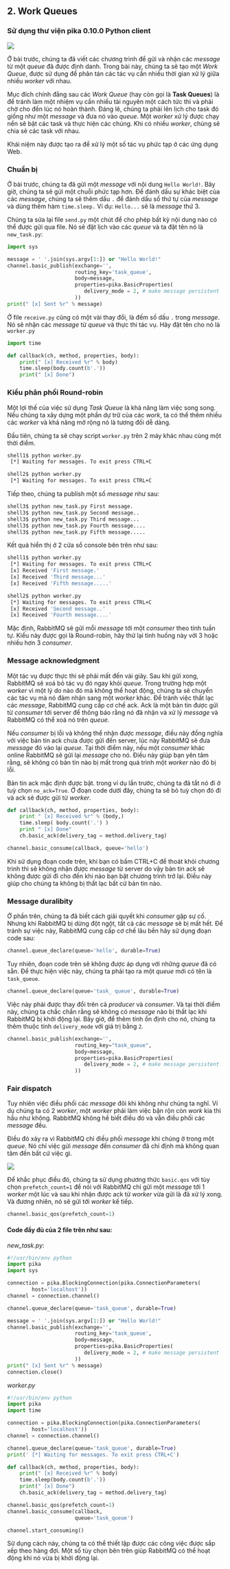 ## 2. Work Queues

### Sử dụng thư viện pika 0.10.0 Python client

<img src="/images/2-python-two.png" />

Ở bài trước, chúng ta đã viết các chương trình để gửi và nhận các *message* từ một *queue* đã được định danh. Trong bài này, chúng ta sẽ tạo một *Work Queue*, được sử dụng để phân tán các tác vụ cần nhiều thời gian xử lý giữa nhiều *worker* với nhau.

Mục đích chính đằng sau các *Work Queue* (hay còn gọi là **Task Queues**) là để tránh làm một nhiệm vụ cần nhiều tài nguyên một cách tức thì và phải chờ cho đến lúc nó hoàn thành. Đáng lẽ, chúng ta phải lên lịch cho task đó giống như một *message* và đưa nó vào *queue*. Một *worker* xử lý được chạy nền sẽ bật các task và thực hiện các chúng. Khi có nhiều *worker*, chúng sẽ chia sẻ các task với nhau.

Khái niệm này được tạo ra để xử lý một số tác vụ phức tạp ở các ứng dụng Web.

### Chuẩn bị

Ở bài trước, chúng ta đã gửi một *message* với nội dung `Hello World!`. Bây giờ, chúng ta sẽ gửi một chuỗi phức tạp hơn. Để đánh dấu sự khác biệt của các *message*, chúng ta sẽ thêm dấu `.` để đánh dấu số thứ tự của *message* và dùng thêm hàm `time.sleep.` Ví dụ: `Hello...` sẽ là *message* thứ 3.

Chúng ta sửa lại file `send.py` một chút để cho phép bất kỳ nội dung nào có thể được gửi qua file. Nó sẽ đặt lịch vào các *queue* và ta đặt tên nó là `new_task.py`:

```python
import sys

message = ' '.join(sys.argv[1:]) or "Hello World!"
channel.basic_publish(exchange='',
                      routing_key='task_queue',
                      body=message,
                      properties=pika.BasicProperties(
                         delivery_mode = 2, # make message persistent
                      ))
print(" [x] Sent %r" % message)
```

Ở file `receive.py` cũng có một vài thay đổi, là đếm số dấu `.` trong *message*. Nó sẽ nhận các *message* từ *queue* và thực thi tác vụ. Hãy đặt tên cho nó là `worker.py`

```python
import time

def callback(ch, method, properties, body):
    print(" [x] Received %r" % body)
    time.sleep(body.count(b'.'))
    print(" [x] Done")
```

### Kiểu phân phối Round-robin

Một lợi thế của việc sử dụng *Task Queue* là khả năng làm việc song song. Nếu chúng ta xây dựng một phần dự trữ của các *work*, ta có thể thêm nhiều các *worker* và khả năng mở rộng nó là tương đối dễ dàng.

Đầu tiên, chúng ta sẽ chạy script `worker.py` trên 2 máy khác nhau cùng một thời điểm.

```bash
shell1$ python worker.py
 [*] Waiting for messages. To exit press CTRL+C
```

```bash
shell2$ python worker.py
 [*] Waiting for messages. To exit press CTRL+C
```

Tiếp theo, chúng ta publish một số *message* như sau:

```bash
shell3$ python new_task.py First message.
shell3$ python new_task.py Second message..
shell3$ python new_task.py Third message...
shell3$ python new_task.py Fourth message....
shell3$ python new_task.py Fifth message.....
```

Kết quả hiển thị ở 2 cửa sổ console bên trên như sau:

```bash
shell1$ python worker.py
 [*] Waiting for messages. To exit press CTRL+C
 [x] Received 'First message.'
 [x] Received 'Third message...'
 [x] Received 'Fifth message.....'
```

```bash
shell2$ python worker.py
 [*] Waiting for messages. To exit press CTRL+C
 [x] Received 'Second message..'
 [x] Received 'Fourth message....'
```

Mặc định, RabbitMQ sẽ gửi mỗi *message* tới một *consumer* theo tính tuần tự. Kiểu này được gọi là Round-robin, hãy thử lại tình huống này với 3 hoặc nhiều hơn 3 *consumer*.

### Message acknowledgment

Một tác vụ được thực thi sẽ phải mất đến vài giây. Sau khi gửi xong, RabbitMQ sẽ xoá bỏ tác vụ đó ngay khỏi *queue*. Trong trường hợp một *worker* vì một lý do nào đó mà không thể hoạt động, chúng ta sẽ chuyển các tác vụ mà nó đảm nhận sang một *worker* khác. Để tránh việc thất lạc các *message*, RabbitMQ cung cấp cơ chế ack. Ack là một bản tin được gửi từ *consumer* tới server để thông báo rằng nó đã nhận và xử lý *message* và RabbitMQ có thể xoá nó trên *queue*.

Nếu *consumer* bị lỗi và không thể nhận được *message*, điều này đồng nghĩa với việc bản tin ack chưa được gửi đến server, lúc này RabbitMQ sẽ đưa *message* đó vào lại *queue*. Tại thời điểm này, nếu một *consumer* khác online RabbitMQ sẽ gửi lại *message* cho nó. Điều này giúp bạn yên tâm rằng, sẽ không có bản tin nào bị mất trong quá trình một *worker* nào đó bị lỗi.

Bản tin ack mặc định được bật. trong ví dụ lần trước, chúng ta đã tắt nó đi ở tuỳ chọn `no_ack=True`. Ở đoạn code dưới đây, chúng ta sẽ bỏ tuỳ chọn đó đi và ack sẽ được gửi từ *worker*.

```python
def callback(ch, method, properties, body):
    print " [x] Received %r" % (body,)
    time.sleep( body.count('.') )
    print " [x] Done"
    ch.basic_ack(delivery_tag = method.delivery_tag)

channel.basic_consume(callback, queue='hello')
```

Khi sử dụng đoạn code trên, khi bạn có bấm CTRL+C để thoát khỏi chương trình thì sẽ không nhận được *message* từ server do vậy bản tin ack sẽ không được gửi đi cho đến khi nào bạn bật chương trình trở lại. Điều này giúp cho chúng ta không bị thất lạc bất cứ bản tin nào.

### Message duralibity

Ở phần trên, chúng ta đã biết cách giải quyết khi *consumer* gặp sự cố. Nhưng khi RabbitMQ bị dừng đột ngột, tất cả các *message* sẽ bị mất hết. Để tránh sự việc này, RabbitMQ cung cấp cơ chế lâu bền hãy sử dụng đoạn code sau:

```python
channel.queue_declare(queue='hello', durable=True)
```

Tuy nhiên, đoạn code trên sẽ không được áp dụng với những *queue* đã có sẵn. Để thực hiện việc này, chúng ta phải tạo ra một *queue* mới có tên là `task_queue`.

```python
channel.queue_declare(queue='task_ queue', durable=True)
```

Việc này phải được thay đổi trên cả *producer* và *consumer*. Và tại thời điểm này, chúng ta chắc chắn rằng sẽ không có *message* nào bị thất lạc khi RabbitMQ bị khởi động lại. Bây giờ, để thêm tính ổn định cho nó, chúng ta thêm thuộc tính `delivery_mode` với giá trị bằng `2`.

```python
channel.basic_publish(exchange='',
                      routing_key="task_queue",
                      body=message,
                      properties=pika.BasicProperties(
                         delivery_mode = 2, # make message persistent
                      ))
```

### Fair dispatch

Tuy nhiên việc điều phối các *message* đôi khi không như chúng ta nghĩ. Ví dụ chúng ta có 2 *worker*, một *worker* phải làm việc bận rộn còn *work* kia thì hầu như không. RabbitMQ không hề biết điều đó và vẫn điều phối các *message* đều.

Điều đó xảy ra vì RabbitMQ chỉ điều phối *message* khi chúng ở trong một *queue*. Nó chỉ việc gửi *message* đến *consumer* đã chỉ định mà không quan tâm đến bất cứ việc gì.

<img src="/images/2-prefetch-count.png" />

Để khắc phục điều đó, chúng ta sử dụng phương thức `basic.qos` với tùy chọn `prefetch_count=1` để nói với RabbitMQ chỉ gửi một *message* tới 1 *worker* một lúc và sau khi nhận được ack từ *worker* vừa gửi là đã xử lý xong. Và đương nhiên, nó sẽ gửi tới *worker* kế tiếp.

```python
channel.basic_qos(prefetch_count=1)
```


#### Code đầy đủ của 2 file trên như sau:

*new_task.py*:

```python
#!/usr/bin/env python
import pika
import sys

connection = pika.BlockingConnection(pika.ConnectionParameters(
        host='localhost'))
channel = connection.channel()

channel.queue_declare(queue='task_queue', durable=True)

message = ' '.join(sys.argv[1:]) or "Hello World!"
channel.basic_publish(exchange='',
                      routing_key='task_queue',
                      body=message,
                      properties=pika.BasicProperties(
                         delivery_mode = 2, # make message persistent
                      ))
print(" [x] Sent %r" % message)
connection.close()
```

*worker.py*

```python
#!/usr/bin/env python
import pika
import time

connection = pika.BlockingConnection(pika.ConnectionParameters(
        host='localhost'))
channel = connection.channel()

channel.queue_declare(queue='task_queue', durable=True)
print(' [*] Waiting for messages. To exit press CTRL+C')

def callback(ch, method, properties, body):
    print(" [x] Received %r" % body)
    time.sleep(body.count(b'.'))
    print(" [x] Done")
    ch.basic_ack(delivery_tag = method.delivery_tag)

channel.basic_qos(prefetch_count=1)
channel.basic_consume(callback,
                      queue='task_queue')

channel.start_consuming()
```

Sử dụng cách này, chúng ta có thể thiết lập được các công việc được sắp xếp theo hàng đợi. Một số tùy chọn bên trên giúp RabbitMQ có thể hoạt động khi nó vừa bị khởi động lại.